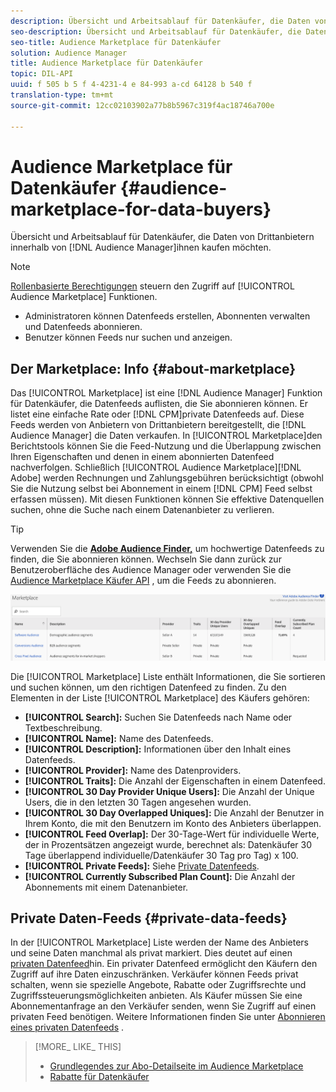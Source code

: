 ```yaml
---
description: Übersicht und Arbeitsablauf für Datenkäufer, die Daten von Drittanbietern aus Audience Manager kaufen möchten
seo-description: Übersicht und Arbeitsablauf für Datenkäufer, die Daten von Drittanbietern aus Audience Manager kaufen möchten
seo-title: Audience Marketplace für Datenkäufer
solution: Audience Manager
title: Audience Marketplace für Datenkäufer
topic: DIL-API
uuid: f 505 b 5 f 4-4231-4 e 84-993 a-cd 64128 b 540 f
translation-type: tm+mt
source-git-commit: 12cc02103902a77b8b5967c319f4ac18746a700e

---
```



# Audience Marketplace für Datenkäufer {#audience-marketplace-for-data-buyers}

Übersicht und Arbeitsablauf für Datenkäufer, die Daten von Drittanbietern innerhalb von [!DNL Audience Manager]ihnen kaufen möchten.

>[!NOTE]
>[Rollenbasierte Berechtigungen](../../../reporting/reports-dashboard.md) steuern den Zugriff auf [!UICONTROL Audience Marketplace] Funktionen.
>
>* Administratoren können Datenfeeds erstellen, Abonnenten verwalten und Datenfeeds abonnieren.
>* Benutzer können Feeds nur suchen und anzeigen.


## Der Marketplace: Info {#about-marketplace}

<!-- c_marketplace_about.xml -->

Das [!UICONTROL Marketplace] ist eine [!DNL Audience Manager] Funktion für Datenkäufer, die Datenfeeds auflisten, die Sie abonnieren können. Er listet eine einfache Rate oder [!DNL CPM]private Datenfeeds auf. Diese Feeds werden von Anbietern von Drittanbietern bereitgestellt, die [!DNL Audience Manager] die Daten verkaufen. In [!UICONTROL Marketplace]den Berichtstools können Sie die Feed-Nutzung und die Überlappung zwischen Ihren Eigenschaften und denen in einem abonnierten Datenfeed nachverfolgen. Schließlich [!UICONTROL Audience Marketplace][!DNL Adobe] werden Rechnungen und Zahlungsgebühren berücksichtigt (obwohl Sie die Nutzung selbst bei Abonnement in einem [!DNL CPM] Feed selbst erfassen müssen). Mit diesen Funktionen können Sie effektive Datenquellen suchen, ohne die Suche nach einem Datenanbieter zu verlieren.

>[!TIP]
> 
>Verwenden Sie die **[Adobe Audience Finder,](https://www.adobe-audience-finder.com/)** um hochwertige Datenfeeds zu finden, die Sie abonnieren können. Wechseln Sie dann zurück zur Benutzeroberfläche des Audience Manager oder verwenden Sie die [Audience Marketplace Käufer API](https://bank.demdex.com/portal/swagger/index.html#/Audience_Marketplace_Buyer_API) , um die Feeds zu abonnieren.

![](assets/buyer_marketplace.png)

Die [!UICONTROL Marketplace] Liste enthält Informationen, die Sie sortieren und suchen können, um den richtigen Datenfeed zu finden. Zu den Elementen in der Liste [!UICONTROL Marketplace] des Käufers gehören:

* **[!UICONTROL Search]:** Suchen Sie Datenfeeds nach Name oder Textbeschreibung.
* **[!UICONTROL Name]:** Name des Datenfeeds.
* **[!UICONTROL Description]:** Informationen über den Inhalt eines Datenfeeds.
* **[!UICONTROL Provider]:** Name des Datenproviders.
* **[!UICONTROL Traits]:** Die Anzahl der Eigenschaften in einem Datenfeed.
* **[!UICONTROL 30 Day Provider Unique Users]:** Die Anzahl der Unique Users, die in den letzten 30 Tagen angesehen wurden.
* **[!UICONTROL 30 Day Overlapped Uniques]:** Die Anzahl der Benutzer in Ihrem Konto, die mit den Benutzern im Konto des Anbieters überlappen.
* **[!UICONTROL Feed Overlap]:** Der 30-Tage-Wert für individuelle Werte, der in Prozentsätzen angezeigt wurde, berechnet als: Datenkäufer 30 Tage überlappend individuelle/Datenkäufer 30 Tag pro Tag) x 100.
* **[!UICONTROL Private Feeds]:** Siehe [Private Datenfeeds](../../../features/audience-marketplace/marketplace-private-feeds.md).
* **[!UICONTROL Currently Subscribed Plan Count]:** Die Anzahl der Abonnements mit einem Datenanbieter.

## Private Daten-Feeds {#private-data-feeds}

In der [!UICONTROL Marketplace] Liste werden der Name des Anbieters und seine Daten manchmal als privat markiert. Dies deutet auf einen [privaten Datenfeed](../../../features/audience-marketplace/marketplace-private-feeds.md)hin. Ein privater Datenfeed ermöglicht den Käufern den Zugriff auf ihre Daten einzuschränken. Verkäufer können Feeds privat schalten, wenn sie spezielle Angebote, Rabatte oder Zugriffsrechte und Zugriffssteuerungsmöglichkeiten anbieten. Als Käufer müssen Sie eine Abonnementanfrage an den Verkäufer senden, wenn Sie Zugriff auf einen privaten Feed benötigen. Weitere Informationen finden Sie unter [Abonnieren eines privaten Datenfeeds](../../../features/audience-marketplace/marketplace-data-buyers/marketplace-manage-subscriptions.md#subscript-private-data-feed) .

>[!MORE_ LIKE_ THIS]
>
>* [Grundlegendes zur Abo-Detailseite im Audience Marketplace](../../../features/audience-marketplace/marketplace-data-buyers/marketplace-manage-subscriptions.md#marketplace-buyer-details)
>* [Rabatte für Datenkäufer](../../../features/audience-marketplace/marketplace-data-buyers/marketplace-manage-subscriptions.md#buyer-discount)

